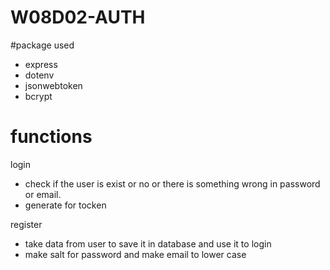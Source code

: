 # W08D02-AUTH
#package used 
- express
- dotenv
- jsonwebtoken 
- bcrypt

# functions

login
- check if the user is exist or no or there is something wrong in password or email.
- generate for tocken

register 
- take data from user to save it in database and use it to login
- make salt for password and make email to lower case
